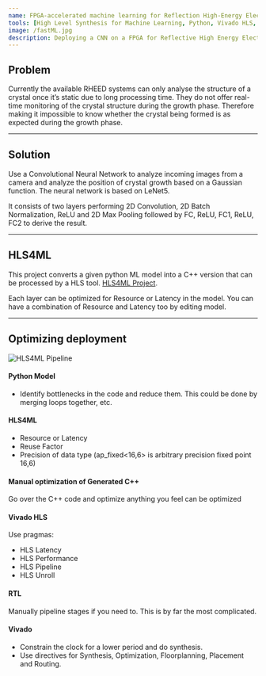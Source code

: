 ```yaml
---
name: FPGA-accelerated machine learning for Reflection High-Energy Electron Diffraction(RHEED)
tools: [High Level Synthesis for Machine Learning, Python, Vivado HLS, Ultrascale+]
image: /fastML.jpg
description: Deploying a CNN on a FPGA for Reflective High Energy Electron Diffraction(RHEED). The FPGA will be interfaced with a camera to obtain inputs, and perform inference to predict the expected structure of the material.
---
```


## Problem

Currently the available RHEED systems can only analyse the structure of a crystal once it’s static due to long processing time. They do not offer real-time monitoring of the crystal structure during the growth phase. Therefore making it impossible to know whether the crystal being formed is as expected during the growth phase.

---

## Solution

Use a Convolutional Neural Network to analyze incoming images from a camera and analyze the position of crystal growth based on a Gaussian function. The neural network is based on LeNet5.

It consists of two layers performing 2D Convolution, 2D Batch Normalization, ReLU and 2D Max Pooling followed by FC, ReLU, FC1, ReLU, FC2 to derive the result.

---

## HLS4ML

This project converts a given python ML model into a C++ version that can be processed by a HLS tool. [HLS4ML Project](https://fastmachinelearning.org/hls4ml/index.html).

Each layer can be optimized for Resource or Latency in the model. You can have a combination of Resource and Latency too by editing model.

---

## Optimizing deployment

![HLS4ML Pipeline](/hls4mlOptimization.png)

#### Python Model

- Identify bottlenecks in the code and reduce them. This could be done by merging loops together, etc.

#### HLS4ML

- Resource or Latency
- Reuse Factor
- Precision of data type (ap_fixed<16,6> is arbitrary precision fixed point 16,6)

#### Manual optimization of Generated C++

Go over the C++ code and optimize anything you feel can be optimized

#### Vivado HLS

Use pragmas:

- HLS Latency
- HLS Performance
- HLS Pipeline
- HLS Unroll

#### RTL

Manually pipeline stages if you need to. This is by far the most complicated.

#### Vivado

- Constrain the clock for a lower period and do synthesis.
- Use directives for Synthesis, Optimization, Floorplanning, Placement and Routing.
